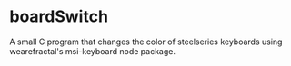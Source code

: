# boardSwitch
A small C program that changes the color of steelseries keyboards using wearefractal's msi-keyboard node package.
